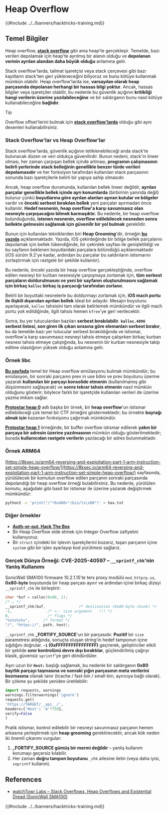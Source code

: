 # Heap Overflow

{{#include ../../banners/hacktricks-training.md}}

## Temel Bilgiler

Heap overflow, [**stack overflow**](../stack-overflow/index.html) gibi ama heap'te gerçekleşir. Temelde, bazı verileri depolamak için heap'te ayrılmış bir alanın olduğu ve **depolanan verinin ayrılan alandan daha büyük olduğu** anlamına gelir.

Stack overflow'larda, talimat işaretçisi veya stack çerçevesi gibi bazı kayıtların stack'ten geri yükleneceğini biliyoruz ve bunu kötüye kullanmak mümkün olabilir. Heap overflow'larda ise, **varsayılan olarak heap parçasında depolanan herhangi bir hassas bilgi yoktur**. Ancak, hassas bilgiler veya işaretçiler olabilir, bu nedenle bu güvenlik açığının **kritikliği** **hangi verilerin üzerine yazılabileceğine** ve bir saldırganın bunu nasıl kötüye kullanabileceğine **bağlıdır**.

> [!TIP]
> Overflow offset'lerini bulmak için [**stack overflow'larda**](../stack-overflow/index.html#finding-stack-overflows-offsets) olduğu gibi aynı desenleri kullanabilirsiniz.

### Stack Overflow'lar vs Heap Overflow'lar

Stack overflow'larda, güvenlik açığının tetiklenebileceği anda stack'te bulunacak düzen ve veri oldukça güvenilirdir. Bunun nedeni, stack'in lineer olması, her zaman çarpışan bellek içinde artması, **programın çalışmasının belirli yerlerinde stack belleğinin genellikle benzer türde verileri depolamasıdır** ve her fonksiyon tarafından kullanılan stack parçasının sonunda bazı işaretçilerle belirli bir yapıya sahip olmasıdır.

Ancak, heap overflow durumunda, kullanılan bellek lineer değildir, **ayrılan parçalar genellikle bellek içinde ayrı konumlarda** (birbirinin yanında değil) bulunur çünkü **boyutlarına göre ayrılan alanları ayıran kutular ve bölgeler** vardır ve **önceki serbest bırakılan bellek** yeni parçalar ayırmadan önce kullanılır. **Hedef nesnenin, heap overflow'a karşı savunmasız olan nesneyle çarpışacağını bilmek karmaşıktır.** Bu nedenle, bir heap overflow bulunduğunda, **istenen nesnenin, overflow edilebilecek nesneden sonra bellekte gelmesini sağlamak için güvenilir bir yol bulmak** gereklidir.

Bunun için kullanılan tekniklerden biri **Heap Grooming**'dir, örneğin [**bu yazıda**](https://azeria-labs.com/grooming-the-ios-kernel-heap/) açıklanmaktadır. Yazıda, iOS çekirdeğinde bir bölge bellek parçalarını depolamak için bellek tükendiğinde, bir çekirdek sayfası ile genişletildiği ve bu sayfanın beklenen boyutlardaki parçalara bölündüğü açıklanmaktadır (iOS sürüm 9.2'ye kadar, ardından bu parçalar bu saldırıların istismarını zorlaştırmak için rastgele bir şekilde kullanılır).

Bu nedenle, önceki yazıda bir heap overflow gerçekleştiğinde, overflow edilen nesneyi bir kurban nesnesiyle çarpışmaya zorlamak için, **tüm serbest parçaların doldurulmasını ve yeni bir sayfanın oluşturulmasını sağlamak için birkaç `kalloc` birkaç iş parçacığı tarafından zorlanır.**

Belirli bir boyuttaki nesnelerle bu doldurmayı zorlamak için, **iOS mach portu ile ilişkili dışarıdan ayrılan bellek** ideal bir adaydır. Mesajın boyutunu ayarlayarak, `kalloc` tahsisini tam olarak belirlemek mümkündür ve ilgili mach portu yok edildiğinde, ilgili tahsis hemen `kfree`'ye geri verilecektir.

Sonra, bu yer tutuculardan bazıları **serbest bırakılabilir**. **`kalloc.4096` serbest listesi, son giren ilk çıkan sırasına göre elemanları serbest bırakır**, bu da temelde bazı yer tutucular serbest bırakıldığında ve istismar, overflow'a karşı savunmasız nesneyi tahsis etmeye çalışırken birkaç kurban nesnesi tahsis etmeye çalıştığında, bu nesnenin bir kurban nesnesiyle takip edilme olasılığının yüksek olduğu anlamına gelir.

### Örnek libc

[**Bu sayfada**](https://guyinatuxedo.github.io/27-edit_free_chunk/heap_consolidation_explanation/index.html) temel bir Heap overflow emülasyonu bulmak mümkündür; bu emülasyon, bir sonraki parçanın prev in use bitini ve prev boyutunu üzerine yazarak **kullanılan bir parçayı konsolide etmenin** (kullanılmamış gibi düşünmesini sağlayarak) ve **sonra tekrar tahsis etmenin** nasıl mümkün olduğunu gösterir; böylece farklı bir işaretçide kullanılan verileri de üzerine yazma imkanı sağlar.

[**Protostar heap 0**](https://guyinatuxedo.github.io/24-heap_overflow/protostar_heap0/index.html) adlı başka bir örnek, bir **heap overflow**'un istismar edilebileceği çok temel bir CTF örneğini göstermektedir; bu örnekte **bayrağı almak için** kazanan fonksiyonu çağırmak mümkündür.

[**Protostar heap 1**](https://guyinatuxedo.github.io/24-heap_overflow/protostar_heap1/index.html) örneğinde, bir buffer overflow istismar edilerek **yakın bir parçaya bir adresin üzerine yazılmasının** mümkün olduğu gösterilmektedir; burada **kullanıcıdan rastgele verilerin** yazılacağı bir adres bulunmaktadır.

### Örnek ARM64

[https://8ksec.io/arm64-reversing-and-exploitation-part-1-arm-instruction-set-simple-heap-overflow/](https://8ksec.io/arm64-reversing-and-exploitation-part-1-arm-instruction-set-simple-heap-overflow/) sayfasında, yürütülecek bir komutun overflow edilen parçanın sonraki parçasında depolandığı bir heap overflow örneği bulabilirsiniz. Bu nedenle, yürütülen komutu, aşağıdaki gibi basit bir istismar ile üzerine yazarak değiştirmek mümkündür:
```bash
python3 -c 'print("/"*0x400+"/bin/ls\x00")' > hax.txt
```
### Diğer örnekler

- [**Auth-or-out. Hack The Box**](https://7rocky.github.io/en/ctf/htb-challenges/pwn/auth-or-out/)
- Bir Heap Overflow elde etmek için Integer Overflow zafiyetini kullanıyoruz.
- Bir `struct` içindeki bir işlevin işaretçilerini bozarız, taşan parçanın içine `system` gibi bir işlev ayarlayıp kod yürütmesi sağlarız.

### Gerçek Dünya Örneği: CVE-2025-40597 – `__sprintf_chk`'nin Yanlış Kullanımı

SonicWall SMA100 firmware 10.2.1.15'te ters proxy modülü `mod_httprp.so`, **0x80-byte** boyutunda bir heap parçası ayırır ve ardından içine birkaç dizeyi `__sprintf_chk` ile birleştirir:
```c
char *buf = calloc(0x80, 1);
/* … */
__sprintf_chk(buf,               /* destination (0x80-byte chunk) */
-1,                /* <-- size argument   !!! */
0,                 /* flags */
"%s%s%s%s",      /* format */
"/", "https://", path, host);
```
`__sprintf_chk` **_FORTIFY_SOURCE**'un bir parçasıdır. **Pozitif** bir `size` parametresi aldığında, sonuçta oluşan string'in hedef tamponun içine sığdığını doğrular. **`-1` (0xFFFFFFFFFFFFFFFF)** geçirerek, geliştiriciler etkili bir şekilde **sınır kontrolünü devre dışı bıraktılar**, güçlendirilmiş çağrıyı klasik, güvensiz `sprintf`'ye geri döndürdüler.

Aşırı uzun bir **`Host:`** başlığı sağlamak, bu nedenle bir saldırganın **0x80 baytlık parçayı taşmasına ve sonraki yığın parçasının meta verilerini bozmasına** olanak tanır (tcache / fast-bin / small-bin, ayırıcıya bağlı olarak). Bir çökme şu şekilde yeniden üretilebilir:
```python
import requests, warnings
warnings.filterwarnings('ignore')
requests.get(
'https://TARGET/__api__/',
headers={'Host': 'A'*750},
verify=False
)
```
Pratik istismar, kontrol edilebilir bir nesneyi savunmasız parçanın hemen arkasına yerleştirmek için **heap grooming** gerektirecektir, ancak kök neden iki önemli çıkarımı vurgular:

1. **_FORTIFY_SOURCE gümüş bir mermi değildir** – yanlış kullanım korumayı geçersiz kılabilir.
2. Her zaman **doğru tampon boyutunu** `_chk` ailesine iletin (veya daha iyisi, `snprintf` kullanın).

## References
* [watchTowr Labs – Stack Overflows, Heap Overflows and Existential Dread (SonicWall SMA100)](https://labs.watchtowr.com/stack-overflows-heap-overflows-and-existential-dread-sonicwall-sma100-cve-2025-40596-cve-2025-40597-and-cve-2025-40598/)

{{#include ../../banners/hacktricks-training.md}}
